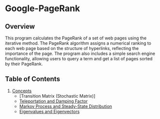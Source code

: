 # Google-PageRank
## Overview
This program calculates the PageRank of a set of web pages using the iterative method. The PageRank algorithm assigns a numerical ranking to each web page based on the structure of hyperlinks, reflecting the importance of the page. The program also includes a simple search engine functionality, allowing users to query a term and get a list of pages sorted by their PageRank.

## Table of Contents
1. [Concepts](#concepts)
   - [Transition Matrix (Stochastic Matrix)]
   - [Teleportation and Damping Factor](#teleportation-and-damping-factor)
   - [Markov Process and Steady-State Distribution](#markov-process-and-steady-state-distribution)
   - [Eigenvalues and Eigenvectors](#eigenvalues-and-eigenvectors)


